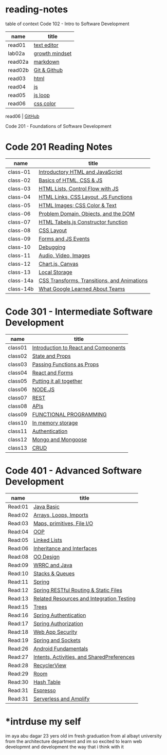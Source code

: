 # reading-notes
table of context
Code 102 - Intro to Software Development

name | title
---  | --- 
read01  | [text editor](https://ayaabudagar.github.io/reading-notes/read01)
lab02a | [growth mindset](https://ayaabudagar.github.io/reading-notes/lab2a)
read02a | [markdown](https://ayaabudagar.github.io/reading-notes/read02a)
read02b | [Git & Github](https://ayaabudagar.github.io/reading-notes/read02b)
read03 | [html](https://ayaabudagar.github.io/reading-notes/read03)
read04 | [js](https://ayaabudagar.github.io/reading-notes/read04)
read05 | [js loop](https://ayaabudagar.github.io/reading-notes/read05)
read06 | [css color](https://ayaabudagar.github.io/reading-notes/read06)

read06 | [GitHub](https://github.com/)


Code 201 - Foundations of Software Development

# Code 201 Reading Notes
name | title
---  | --- 
class-01 |  [ Introductory HTML and JavaScript](https://ayaabudagar.github.io/reading-notes/class-01)
class-02 |  [ Basics of HTML, CSS & JS](https://ayaabudagar.github.io/reading-notes/class-02)
class-03 |  [ HTML Lists, Control Flow with JS](https://ayaabudagar.github.io/reading-notes/class-03)
class-04 |  [  HTML Links, CSS Layout, JS Functions ](https://ayaabudagar.github.io/reading-notes/class-04)
class-05 |  [  HTML Images; CSS Color & Text ](https://ayaabudagar.github.io/reading-notes/class-05)
class-06 |  [ Problem Domain, Objects, and the DOM ](https://ayaabudagar.github.io/reading-notes/class-06)
class-07 |  [ HTML Tabels,js Constructor function ](https://ayaabudagar.github.io/reading-notes/class-07)
class-08 |  [ CSS Layout ](https://ayaabudagar.github.io/reading-notes/class-08)
class-09 |  [ Forms and JS Events ](https://ayaabudagar.github.io/reading-notes/class-09)
class-10 |  [  Debugging ](https://ayaabudagar.github.io/reading-notes/class-10)
class-11|  [  Audio, Video, Images ](https://ayaabudagar.github.io/reading-notes/class-11)
class-12|  [  Chart.js, Canvas](https://ayaabudagar.github.io/reading-notes/class-12)
class-13|  [  Local Storage](https://ayaabudagar.github.io/reading-notes/class-13)
class-14a|  [ CSS Transforms, Transitions, and Animations](https://ayaabudagar.github.io/reading-notes/class-14a)
class-14b|  [ What Google Learned About Teams](https://ayaabudagar.github.io/reading-notes/class-14b)


# Code 301 - Intermediate Software Development
name | title
---  | --- 
class01 |  [ Introduction to React and Components](https://ayaabudagar.github.io/reading-notes/class01)
class02 |  [ State and Props](https://ayaabudagar.github.io/reading-notes/class02)
class03 |  [ Passing Functions as Props](https://ayaabudagar.github.io/reading-notes/class03)
class04 |  [ React and Forms](https://ayaabudagar.github.io/reading-notes/class04)
class05 |  [  Putting it all together](https://ayaabudagar.github.io/reading-notes/class05)
class06 |  [ NODE.JS](https://ayaabudagar.github.io/reading-notes/class06)
class07 |  [REST](https://ayaabudagar.github.io/reading-notes/class07)
class08 |  [APIs](https://ayaabudagar.github.io/reading-notes/class08)
class09 |  [FUNCTIONAL PROGRAMMING](https://ayaabudagar.github.io/reading-notes/class09)
class10 |  [In memory storage](https://ayaabudagar.github.io/reading-notes/class10)
class11 |  [Authentication](https://ayaabudagar.github.io/reading-notes/class11)
class12 |  [Mongo and Mongoose](https://ayaabudagar.github.io/reading-notes/class12)
class13 |  [CRUD](https://ayaabudagar.github.io/reading-notes/class13)



# Code 401 - Advanced Software Development
name | title
---  | --- 
 Read:01 |  [ Java Basic](https://ayaabudagar.github.io/reading-notes/Read:01)
 Read:02 |  [ Arrays, Loops, Imports](https://ayaabudagar.github.io/reading-notes/Read:02)
 Read:03 |  [ Maps, primitives, File I/O](https://ayaabudagar.github.io/reading-notes/Read:03)
 Read:04 |  [ OOP](https://ayaabudagar.github.io/reading-notes/Read:04)
 Read:05 |  [Linked Lists](https://ayaabudagar.github.io/reading-notes/Read:05)
 Read:06 |  [ Inheritance and Interfaces](https://ayaabudagar.github.io/reading-notes/Read:06)
 Read:08 |  [OO Design](https://ayaabudagar.github.io/reading-notes/Read:08)
 Read:09 |  [WRRC and Java](https://ayaabudagar.github.io/reading-notes/Read:09)
 Read:10 |  [Stacks & Queues](https://ayaabudagar.github.io/reading-notes/Read:10)
 Read:11 |  [Spring](https://ayaabudagar.github.io/reading-notes/Read:11)
 Read:12 |  [Spring RESTful Routing & Static Files](https://ayaabudagar.github.io/reading-notes/Read:12)
 Read:13 |  [Related Resources and Integration Testing](https://ayaabudagar.github.io/reading-notes/Read:13)
 Read:15 |  [Trees](https://ayaabudagar.github.io/reading-notes/Read:15)
 Read:16 |  [Spring Authentication](https://ayaabudagar.github.io/reading-notes/Read:16)
 Read:17 |  [Spring Authorization](https://ayaabudagar.github.io/reading-notes/Read:17)
 Read:18 |  [Web App Security](https://ayaabudagar.github.io/reading-notes/Read:18)
 Read:19 |  [Spring and Sockets](https://ayaabudagar.github.io/reading-notes/Read:19)
 Read:26 |  [Android Fundamentals](https://ayaabudagar.github.io/reading-notes/Read:26)
 Read:27 |  [Intents, Activities, and SharedPreferences](https://ayaabudagar.github.io/reading-notes/Read:27)
 Read:28 |  [RecyclerView](https://ayaabudagar.github.io/reading-notes/Read:28)
 Read:29 |  [Room](https://ayaabudagar.github.io/reading-notes/Read:29)
 Read:30 |  [Hash Table](https://ayaabudagar.github.io/reading-notes/Read:30)
 Read:31 |  [Espresso](https://ayaabudagar.github.io/reading-notes/Read:31)
 Read:31 |  [Serverless and Amplify](https://ayaabudagar.github.io/reading-notes/Read:32)

















# *intrduse my self
im aya abu dagar 23 yers old
im fresh graduation from al albayt university from the architecture department and im so excited to learn web developmnt and development the way that i think with it 



